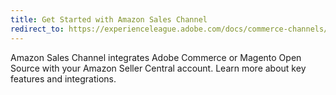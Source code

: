 ```yaml
---
title: Get Started with Amazon Sales Channel
redirect_to: https://experienceleague.adobe.com/docs/commerce-channels/amazon/overview.html
---
```


Amazon Sales Channel integrates Adobe Commerce or Magento Open Source with your Amazon Seller Central account. Learn more about key features and integrations.
